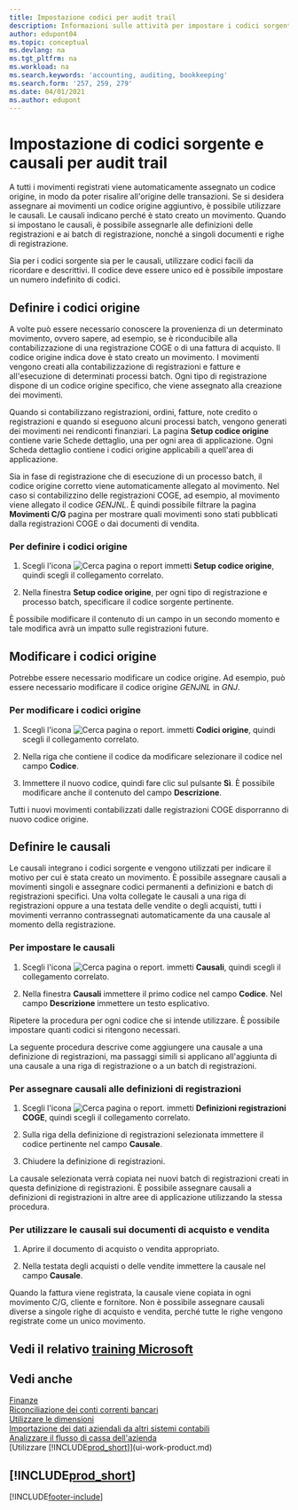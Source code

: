 ```yaml
---
title: Impostazione codici per audit trail
description: Informazioni sulle attività per impostare i codici sorgente e le causali da utilizzare per tenere traccia degli audit trail.
author: edupont04
ms.topic: conceptual
ms.devlang: na
ms.tgt_pltfrm: na
ms.workload: na
ms.search.keywords: 'accounting, auditing, bookkeeping'
ms.search.form: '257, 259, 279'
ms.date: 04/01/2021
ms.author: edupont
---
```

# <a name="setting-up-source-codes-and-reason-codes-for-audit-trails" />Impostazione di codici sorgente e causali per audit trail

A tutti i movimenti registrati viene automaticamente assegnato un codice origine, in modo da poter risalire all'origine delle transazioni. Se si desidera assegnare ai movimenti un codice origine aggiuntivo, è possibile utilizzare le causali. Le causali indicano perché è stato creato un movimento. Quando si impostano le causali, è possibile assegnarle alle definizioni delle registrazioni e ai batch di registrazione, nonché a singoli documenti e righe di registrazione.  

Sia per i codici sorgente sia per le causali, utilizzare codici facili da ricordare e descrittivi. Il codice deve essere unico ed è possibile impostare un numero indefinito di codici.

## <a name="define-source-codes" />Definire i codici origine

A volte può essere necessario conoscere la provenienza di un determinato movimento, ovvero sapere, ad esempio, se è riconducibile alla contabilizzazione di una registrazione COGE o di una fattura di acquisto. Il codice origine indica dove è stato creato un movimento. I movimenti vengono creati alla contabilizzazione di registrazioni e fatture e all'esecuzione di determinati processi batch. Ogni tipo di registrazione dispone di un codice origine specifico, che viene assegnato alla creazione dei movimenti.  

Quando si contabilizzano registrazioni, ordini, fatture, note credito o registrazioni e quando si eseguono alcuni processi batch, vengono generati dei movimenti nei rendiconti finanziari. La pagina **Setup codice origine** contiene varie Schede dettaglio, una per ogni area di applicazione. Ogni Scheda dettaglio contiene i codici origine applicabili a quell'area di applicazione.

Sia in fase di registrazione che di esecuzione di un processo batch, il codice origine corretto viene automaticamente allegato al movimento. Nel caso si contabilizzino delle registrazioni COGE, ad esempio, al movimento viene allegato il codice *GENJNL*. È quindi possibile filtrare la pagina **Movimenti C/G** pagina per mostrare quali movimenti sono stati pubblicati dalla registrazioni COGE o dai documenti di vendita.

### <a name="to-define-source-codes" />Per definire i codici origine

1. Scegli l'icona ![Cerca pagina o report](media/ui-search/search_small.png "Icona Cerca pagina o report") immetti **Setup codice origine**, quindi scegli il collegamento correlato.  

2. Nella finestra **Setup codice origine**, per ogni tipo di registrazione e processo batch, specificare il codice sorgente pertinente.  

È possibile modificare il contenuto di un campo in un secondo momento e tale modifica avrà un impatto sulle registrazioni future.

## <a name="change-source-codes" />Modificare i codici origine

Potrebbe essere necessario modificare un codice origine. Ad esempio, può essere necessario modificare il codice origine *GENJNL* in *GNJ*.

### <a name="to-change-source-codes" />Per modificare i codici origine

1. Scegli l'icona ![Cerca pagina o report.](media/ui-search/search_small.png "Icona Cerca pagina o report") immetti **Codici origine**, quindi scegli il collegamento correlato.

2. Nella riga che contiene il codice da modificare selezionare il codice nel campo **Codice**.

3. Immettere il nuovo codice, quindi fare clic sul pulsante **Sì**. È possibile modificare anche il contenuto del campo **Descrizione**.

Tutti i nuovi movimenti contabilizzati dalle registrazioni COGE disporranno di nuovo codice origine.

## <a name="define-reason-codes" />Definire le causali

Le causali integrano i codici sorgente e vengono utilizzati per indicare il motivo per cui è stata creato un movimento. È possibile assegnare causali a movimenti singoli e assegnare codici permanenti a definizioni e batch di registrazioni specifici. Una volta collegate le causali a una riga di registrazioni oppure a una testata delle vendite o degli acquisti, tutti i movimenti verranno contrassegnati automaticamente da una causale al momento della registrazione.  

### <a name="to-set-up-reason-codes" />Per impostare le causali

1. Scegli l'icona ![Cerca pagina o report.](media/ui-search/search_small.png "Icona Cerca pagina o report")  immetti **Causali**, quindi scegli il collegamento correlato.

2. Nella finestra **Causali** immettere il primo codice nel campo **Codice**. Nel campo **Descrizione** immettere un testo esplicativo.

Ripetere la procedura per ogni codice che si intende utilizzare. È possibile impostare quanti codici si ritengono necessari.

La seguente procedura descrive come aggiungere una causale a una definizione di registrazioni, ma passaggi simili si applicano all'aggiunta di una causale a una riga di registrazione o a un batch di registrazioni.  

### <a name="to-assign-reason-codes-to-journal-templates" />Per assegnare causali alle definizioni di registrazioni

1. Scegli l'icona ![Cerca pagina o report.](media/ui-search/search_small.png "Icona Cerca pagina o report")  immetti **Definizioni registrazioni COGE**, quindi scegli il collegamento correlato.

2. Sulla riga della definizione di registrazioni selezionata immettere il codice pertinente nel campo **Causale**.

3. Chiudere la definizione di registrazioni.

La causale selezionata verrà copiata nei nuovi batch di registrazioni creati in questa definizione di registrazioni. È possibile assegnare causali a definizioni di registrazioni in altre aree di applicazione utilizzando la stessa procedura.

### <a name="to-use-reason-codes-on-sales-and-purchase-documents" />Per utilizzare le causali sui documenti di acquisto e vendita

1. Aprire il documento di acquisto o vendita appropriato.

2. Nella testata degli acquisti o delle vendite immettere la causale nel campo **Causale**.

Quando la fattura viene registrata, la causale viene copiata in ogni movimento C/G, cliente e fornitore. Non è possibile assegnare causali diverse a singole righe di acquisto e vendita, perché tutte le righe vengono registrate come un unico movimento.

## <a name="see-related-microsoft-trainingtrainingpathsset-up-financial-management-dynamics-365-business-central" />Vedi il relativo [training Microsoft](/training/paths/set-up-financial-management-dynamics-365-business-central/)

## <a name="see-also" />Vedi anche

[Finanze](finance.md)  
[Riconciliazione dei conti correnti bancari](bank-manage-bank-accounts.md)  
[Utilizzare le dimensioni](finance-dimensions.md)  
[Importazione dei dati aziendali da altri sistemi contabili](across-import-data-configuration-packages.md)  
[Analizzare il flusso di cassa dell'azienda](finance-analyze-cash-flow.md)  
[Utilizzare [!INCLUDE[prod_short](includes/prod_short.md)]](ui-work-product.md)  

## <a name="includeprodshortincludesfreetrialmdmd" />[!INCLUDE[prod_short](includes/free_trial_md.md)]


[!INCLUDE[footer-include](includes/footer-banner.md)]
